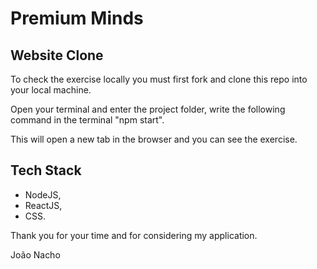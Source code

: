 # Premium Minds

## Website Clone

To check the exercise locally you must first fork and clone this repo into your local machine.

Open your terminal and enter the project folder, write the following command in the terminal "npm start".

This will open a new tab in the browser and you can see the exercise.

## Tech Stack

- NodeJS,
- ReactJS,
- CSS.

Thank you for your time and for considering my application.

João Nacho
